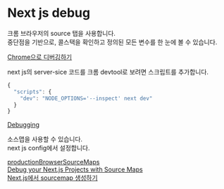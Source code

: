 # Next js debug

크롬 브라우저의 source 탭을 사용합니다.<br>
중단점을 기반으로, 콜스택을 확인하고 정의된 모든 변수를 한 눈에 볼 수 있습니다.

[Chrome으로 디버깅하기](https://ko.javascript.info/debugging-chrome)<br>

next js의 server-sice 코드를 크롬 devtool로 보려면 스크립트를 추가합니다.

```js
{
  "scripts": {
    "dev": "NODE_OPTIONS='--inspect' next dev"
  }
}
```

[Debugging](https://nextjs.org/docs/pages/building-your-application/configuring/debugging)<br>

소스맵을 사용할 수 있습니다.<br>
next js config에서 설정합니다.

[productionBrowserSourceMaps](https://nextjs.org/docs/pages/api-reference/next-config-js/productionBrowserSourceMaps)<br>
[Debug your Next.js Projects with Source Maps](https://www.bugpilot.io/guides/en/debug-nextjs-projects-source-maps-d506)<br>
[Next.js에서 sourcemap 생성하기](https://velog.io/@inhyejeong59/Next.js%EC%97%90%EC%84%9C-sourcemap-%EC%83%9D%EC%84%B1%ED%95%98%EA%B8%B0)<br>
